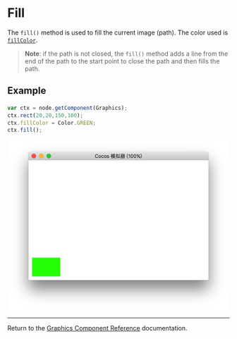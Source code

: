 # Fill

The `fill()` method is used to fill the current image (path). The color used is [`fillColor`](./fillColor.md).

> __Note__: if the path is not closed, the `fill()` method adds a line from the end of the path to the start point to close the path and then fills the path.

## Example

```javascript
var ctx = node.getComponent(Graphics);
ctx.rect(20,20,150,100);
ctx.fillColor = Color.GREEN;
ctx.fill();
```

<a href="fill.png"><img src="fill.png"></a>

<hr>

Return to the [Graphics Component Reference](../graphics.md) documentation.
